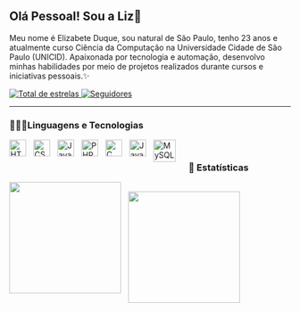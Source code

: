 ## Olá Pessoal! Sou a Liz👋

Meu nome é Elizabete Duque, sou natural de São Paulo, tenho 23 anos e atualmente curso Ciência da Computação na Universidade Cidade de São Paulo (UNICID). Apaixonada por tecnologia e automação, desenvolvo minhas habilidades por meio de projetos realizados durante cursos e iniciativas pessoais.✨
  
  <a href="https://github.com/LizDuque04?tab=repositories&sort=stargazers">
        <img 
            alt="Total de estrelas" 
            title="Total de estrelas GitHub" 
            src="https://custom-icon-badges.demolab.com/github/stars/LizDuque04?color=55960c&style=for-the-badge&labelColor=488207&logo=star&label=estrelas"
        />
    </a> 
  <a href=https://github.com/LizDuque04>
        <img 
            alt="Seguidores" 
            title="Me siga no GitHub" 
            src="https://custom-icon-badges.demolab.com/github/followers/LizDuque04?color=236ad3&labelColor=1155ba&style=for-the-badge&logo=github&label=Seguidores&logoColor=white"
        />
    </a>
</p>

---

### 👩🏿‍💻Linguagens e Tecnologias

<img 
    align="left" 
    alt="HTML"
    title="HTML" 
    width="30px" 
    style="padding-right: 10px;" 
    src="https://cdn.jsdelivr.net/gh/devicons/devicon@latest/icons/html5/html5-original.svg" 
/>
<img 
    align="left" 
    alt="CSS" 
    title="CSS"
    width="30px" 
    style="padding-right: 10px;" 
    src="https://cdn.jsdelivr.net/gh/devicons/devicon@latest/icons/css3/css3-original.svg" 
/>
<img 
    align="left" 
    alt="JavaScript" 
    title="JavaScript"
    width="30px" 
    style="padding-right: 10px;" 
    src="https://cdn.jsdelivr.net/gh/devicons/devicon@latest/icons/javascript/javascript-original.svg" 
/>
<img 
    align="left" 
    alt="PHP" 
    title="PHP"
    width="30px" 
    style="padding-right: 10px;" 
    src="https://cdn.jsdelivr.net/gh/devicons/devicon@latest/icons/php/php-original.svg" 
/>
<img 
    align="left" 
    alt="C" 
    title="C"
    width="30px" 
    style="padding-right: 10px;" 
    src="https://cdn.jsdelivr.net/gh/devicons/devicon@latest/icons/c/c-original.svg" 
/>
<img 
    align="left" 
    alt="Java" 
    title="Java"
    width="30px" 
    style="padding-right: 10px;" 
    src="https://cdn.jsdelivr.net/gh/devicons/devicon@latest/icons/java/java-original.svg" 
/>

 <img 
   align="left"
   alt="MySQL"
   title="MySQL"
   width="40px"
   style="padding-right: 20px"
    src="https://cdn.jsdelivr.net/gh/devicons/devicon@latest/icons/mysql/mysql-original-wordmark.svg" 
   />
          

<br/>

### 👾 Estatísticas

<p>
  <img 
    align="left" 
    height=200 
    style="padding-right: 10px;" 
    src="https://github-readme-stats.vercel.app/api?username=LizDuque04&show_icons=true&theme=tokyonight&include_all_commits=true&locale=pt-br" 
/>
<br>
  <img 
    align="left" 
    height=200
    style="padding-right: 10px;" 
    src="https://github-readme-stats.vercel.app/api/top-langs/?username=LizDuque04&theme=tokyonight&Layout=compact&custom_title=Tecnologias&langs_count=9" 
/>

</p>
